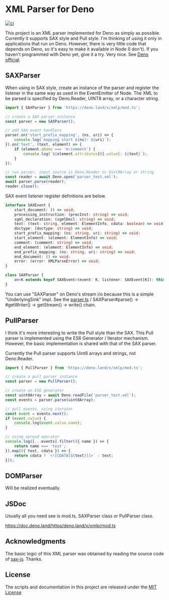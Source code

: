 # XML Parser for Deno

[![ci](https://github.com/m-kur/xmlp/workflows/ci/badge.svg)](https://github.com/m-kur/xmlp/actions)

This project is an XML parser implemented for Deno as simply as possible. Currently it supports SAX style and Pull style.
I'm thinking of using it only in applications that run on Deno. However, there is very little code that depends on Deno, so it's easy to make it available in Node (I don't).
If you haven't programmed with Deno yet, give it a try. Very nice. See [Deno official](https://deno.land/).

## SAXParser

When using in SAX style, create an instance of the parser and register the listener in the same way as used in the EventEmitter of Node.
The XML to be parsed is specified by Deno.Reader, UINT8 array, or a character string.

```typescript
import { SAXParser } from 'https://deno.land/x/xmlp/mod.ts';

// create a SAX parser instance
const parser = new SAXParser();

// add SAX event handlers
parser.on('start_prefix_mapping', (ns, uri) => {
    console.log(`mapping start ${ns}: ${uri}`);
}).on('text', (text, element) => {
    if (element.qName === 'm:comment') {
        console.log(`${element.attributes[0].value}: ${text}`);
    }
});

// run parser, input source is Deno.Reader or Uint8Array or string
const reader = await Deno.open('parser_test.xml');
await parser.parse(reader);
reader.close();
```

SAX event listener register definitions are below.

```typescript
interface SAXEvent {
    start_document: () => void;
    processing_instruction: (procInst: string) => void;
    sgml_declaration: (sgmlDecl: string) => void;
    text: (text: string, element: ElementInfo, cdata: boolean) => void;
    doctype: (doctype: string) => void;
    start_prefix_mapping: (ns: string, uri: string) => void;
    start_element: (element: ElementInfo) => void;
    comment: (comment: string) => void;
    end_element: (element: ElementInfo) => void;
    end_prefix_mapping: (ns: string, uri: string) => void;
    end_document: () => void;
    error: (error: XMLParseError) => void;
}

class SAXParser {
    on<K extends keyof SAXEvent>(event: K, listener: SAXEvent[K]): this {}
}
```

You can use "SAXParser" on Deno's stream i/o because this is a simple "UnderlyingSink<Uint8Array>" impl.
See the [parser.ts](parser.ts) / SAXParser#parse() -> #getWriter() -> getStream() -> write() chain.

## PullParser

I think it's more interesting to write the Pull style than the SAX. This Pull parser is implemented using the ES6 Generator / Iterator mechanism. However, the basic implementation is shared with that of the SAX parser.

Currently the Pull parser supports Uint8 arrays and strings, not Deno.Reader.

```typescript
import { PullParser } from 'https://deno.land/x/xmlp/mod.ts';

// create a pull parser instance
const parser = new PullParser();

// create an ES6 generator
const uint8Array = await Deno.readFile('parser_test.xml');
const events = parser.parse(uint8Array);

// pull events, using iterator
const event = events.next();
if (event.value) {
    console.log(event.value.name);
}

// using spread operator
console.log([...events].filter(({ name }) => {
    return name === 'text';
}).map(({ text, cdata }) => {
    return cdata ? `<![CDATA[${text}]]>` : text;
}));
```

## DOMParser

Will be realized eventually.

## JSDoc

Usually all you need see is mod.ts, SAXParser class or PullParser class.

https://doc.deno.land/https/deno.land/x/xmlp/mod.ts

## Acknowledgments

The basic logic of this XML parser was obtained by reading the source code of [sax-js](https://github.com/isaacs/sax-js). Thanks.


## License

The scripts and documentation in this project are released under the [MIT License](LICENSE)
